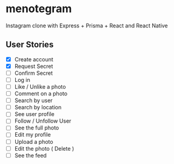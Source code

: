 # menotegram

Instagram clone with Express + Prisma + React and React Native

## User Stories

-   [x] Create account
-   [x] Request Secret
-   [ ] Confirm Secret
-   [ ] Log in
-   [ ] Like / Unlike a photo
-   [ ] Comment on a photo
-   [ ] Search by user
-   [ ] Search by location
-   [ ] See user profile
-   [ ] Follow / Unfollow User
-   [ ] See the full photo
-   [ ] Edit my profile
-   [ ] Upload a photo
-   [ ] Edit the photo ( Delete )
-   [ ] See the feed
